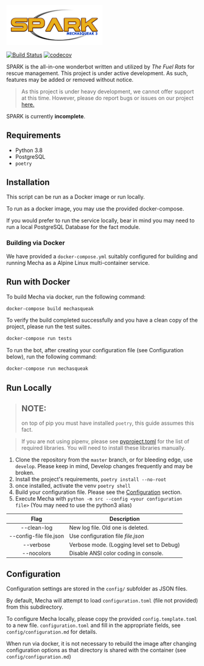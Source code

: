 <img src="https://github.com/FuelRats/pipsqueak3/blob/develop/assets/m3spark.png?raw=true" width="50%" />

[![Build Status](https://circleci.com/gh/FuelRats/pipsqueak3/tree/develop.svg?style=svg)](https://circleci.com/gh/FuelRats/pipsqueak3/tree/develop) [![codecov](https://codecov.io/gh/FuelRats/pipsqueak3/branch/develop/graph/badge.svg)](https://codecov.io/gh/FuelRats/pipsqueak3)

SPARK is the all-in-one wonderbot written and utilized by *The Fuel Rats* for rescue management.
This project is under active development.  As such, features may be added or removed without notice.

> As this project is under heavy development, we cannot offer support at this time.  However, please do report bugs or issues on our project [here.](http://t.fuelr.at/help)

SPARK is currently **incomplete**.

## Requirements
* Python 3.8
* PostgreSQL
* `poetry`
## Installation
This script can be run as a Docker image or run locally.

To run as a docker image, you may use the provided docker-compose.

If you would prefer to run the service locally, bear in mind you may need to run a local PostgreSQL Database for the fact module.

### Building via Docker
We have provided a `docker-compose.yml` suitably configured for building and running Mecha
as a Alpine Linux multi-container service. 

## Run with Docker
To build Mecha via docker, run the following command:
```bash
docker-compose build mechasqueak
```

To verify the build completed successfully and you have a clean copy of the project, please run
the test suites.
```bash
docker-compose run tests
```

To run the bot, after creating your configuration file (see Configuration below), run the following
command:
```bash
docker-compose run mechasqueak
```

## Run Locally
> ## NOTE:
> on top of pip you must have installed `poetry`, this guide assumes this fact.

> If you are not using pipenv, please see [pyproject.toml](pyproject.toml) for the list of required libraries. 
 You will need to install these libraries manually.

1. Clone the repository from the ``master`` branch, or for bleeding edge, use ``develop``.  Please keep in mind, Develop changes frequently and may be broken.
2. Install the project's requirements, `poetry install --no-root`
3. once installed, activate the venv `poetry shell`
4. Build your configuration file.  Please see the [Configuration](#Configuration) section.
5. Execute Mecha with ``python -m src --config <your configuration file>``  (You may need to use the python3 alias)

|    Flag         |    Description                     |
| :--------------:|------------------------------------|
| --clean-log     | New log file.  Old one is deleted. |
| --config-file file.json   | Use configuration file _file.json_      |
| --verbose |  Verbose mode. (Logging level set to Debug) |
| --nocolors | Disable ANSI color coding in console. |

## Configuration
Configuration settings are stored in the `config/` subfolder as JSON files. 

By default, Mecha will attempt to load `configuration.toml` (file not provided) from this subdirectory.

To configure Mecha locally, please copy the provided `config.template.toml` to a new file.
`configuration.toml` and fill in the appropriate fields, see `config/configuration.md` for details.

When run via docker, it is not necessary to rebuild the image after changing
configuration options as that directory is shared with the container (see `config/configuration.md`)
